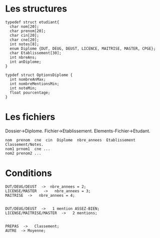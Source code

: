 # Les structures 

```
typedef struct etudiant{
  char nom[20];
  char prenom[20];
  char cin[20];
  char cne[20];
  int notes[8];
  enum Diplome {DUT, DEUG, DEUST, LICENCE, MAITRISE, MASTER, CPGE};
  char Etablissement[30];
  int nbreAns;
  int anDiplome;
}

typdef struct OptionsDiplome {
  int nombreAnMax;
  int nombreMentionsMin;
  int noteMin;
  float pourcentage;
}
```

# Les fichiers

Dossier->Diplome.
Fichier->Etablissement.
Elements-Fichier->Etudant.

```
nom  prenom  cne  cin  Diplome  nbre_annees  Etablissement Classement/Notes.
nom1 prnom1  cne ...
nom2 prenom2 ...

```
  
# Conditions

```
DUT/DEUG/DEUST  ->  nbre_annees = 2;
LICENSE/MASTER   ->   nbre_annees = 3;
MAITRISE  ->   nbre_annees = 4;


DUT/DEUG/DEUST  ->   1 mention ASSEZ-BIEN;
LICENSE/MAITRISE/MASTER  ->   2 mentions;


PREPAS  ->   Classement;
AUTRE  -> Moyenne;
```


                                
  

